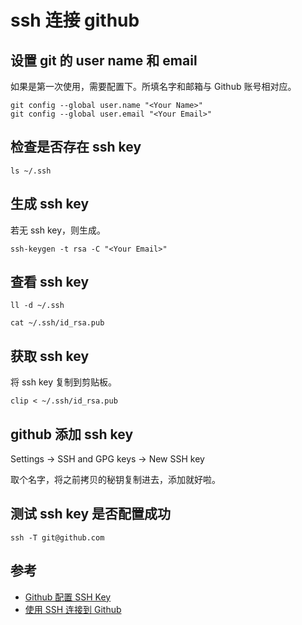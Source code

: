 # ssh 连接 github

## 设置 git 的 user name 和 email

如果是第一次使用，需要配置下。所填名字和邮箱与 Github 账号相对应。

```
git config --global user.name "<Your Name>"
git config --global user.email "<Your Email>"
```

## 检查是否存在 ssh key

```
ls ~/.ssh
```

## 生成 ssh key

若无 ssh key，则生成。

```
ssh-keygen -t rsa -C "<Your Email>"
```

## 查看 ssh key

```
ll -d ~/.ssh

cat ~/.ssh/id_rsa.pub
```

## 获取 ssh key

将 ssh key 复制到剪贴板。

```
clip < ~/.ssh/id_rsa.pub
```

## github 添加 ssh key

Settings -> SSH and GPG keys -> New SSH key

取个名字，将之前拷贝的秘钥复制进去，添加就好啦。

## 测试 ssh key 是否配置成功

```
ssh -T git@github.com
```

## 参考

- [Github 配置 SSH Key](https://shangzg.top/2022-02-24-github%E9%85%8D%E7%BD%AEssh-key/)
- [使用 SSH 连接到 Github](https://sogrey.top/article/%E4%BD%BF%E7%94%A8SSH%E8%BF%9E%E6%8E%A5%E5%88%B0GitHub/)
